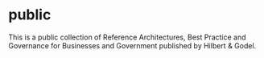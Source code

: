 # public
This is a public collection of Reference Architectures, Best Practice and Governance for Businesses and Government published by Hilbert &amp; Godel.
